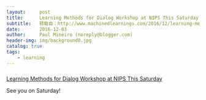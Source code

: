 ```yaml
---
layout:     post
title:      Learning Methods for Dialog Workshop at NIPS This Saturday
subtitle:   转载自：http://www.machinedlearnings.com/2016/12/learning-methods-for-dialog-workshop-at.html
date:       2016-12-03
author:     Paul Mineiro (noreply@blogger.com)
header-img: img/background0.jpg
catalog: true
tags:
    - learning
---
```













### 
[Learning Methods for Dialog Workshop at NIPS This Saturday](http://www.machinedlearnings.com/2016/12/learning-methods-for-dialog-workshop-at.html)


See you on Saturday!












